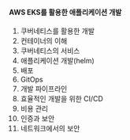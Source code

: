 #### AWS EKS를 활용한 애플리케이션 개발

1. 쿠버네티스를 활용한 개발
2. 컨테이너의 이해
3. 쿠버네티스의 서비스
4. 애플리케이션 개발(helm)
5. 배포
6. GitOps
7. 개발 파이프라인
8. 효율적인 개발을 위한 CI/CD
9. 비용 관리
10. 인증과 보안
11. 네트워크에서의 보안


